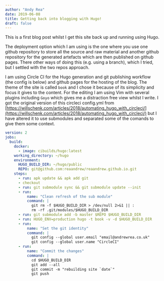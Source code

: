 ```yaml
---
author: "Andy Rea"
date: 2019-06-08
title: Getting back into blogging with Hugo!
draft: false
---
```


This is a first blog post whilst I get this site back up and running using Hugo.

The deployment option which I am using is the one where you use one github repository to store all the source and raw material and another github repository for the generated artefacts which are then published on github pages.  There other ways of doing this (e.g. using a branch), which I tried, but I settled with the two repos approach.

I am using Circle CI for the Hugo generation and git publishing workflow (the config is below) and github pages for the hosting of the blog.  The theme of the site is called `book` and I chose it because of its simplicity and focus it gives to the content.  For the editing I am using Vim with several plugins including `Goyo` which gives me a distraction free view whilst I write.  I got the original version of this circleci config.yml from [https://willschenk.com/articles/2018/automating_hugo_with_circleci/](https://willschenk.com/articles/2018/automating_hugo_with_circleci/) but I have altered it to use submodules and separated some of the comands to give them some context.

```yaml
version: 2
jobs:
  build:
    docker:
      - image: cibuilds/hugo:latest
    working_directory: ~/hugo
    environment:
      HUGO_BUILD_DIR: ~/hugo/public
      REPO: git@github.com:reaandrew/reaandrew.github.io.git
    steps:
      - run: apk update && apk add git
      - checkout
      - run: git submodule sync && git submodule update --init
      - run: 
          name: "Clean refresh of the sub module"
          command: |
            git rm -f $HUGO_BUILD_DIR > /dev/null 2>&1 || :
            rm -rf .git/modules/$HUGO_BUILD_DIR
      - run: git submodule add -b master $REPO $HUGO_BUILD_DIR
      - run: HUGO_ENV=production hugo -t book -v -d $HUGO_BUILD_DIR
      - run: 
          name: "Set the git identity"
          command: |
            git config --global user.email "email@andrewrea.co.uk"
            git config --global user.name "CircleCI"
      - run: 
          name: "Commit the changes"
          command: |
            cd $HUGO_BUILD_DIR
            git add --all
            git commit -m "rebuilding site `date`"
            git push
```

